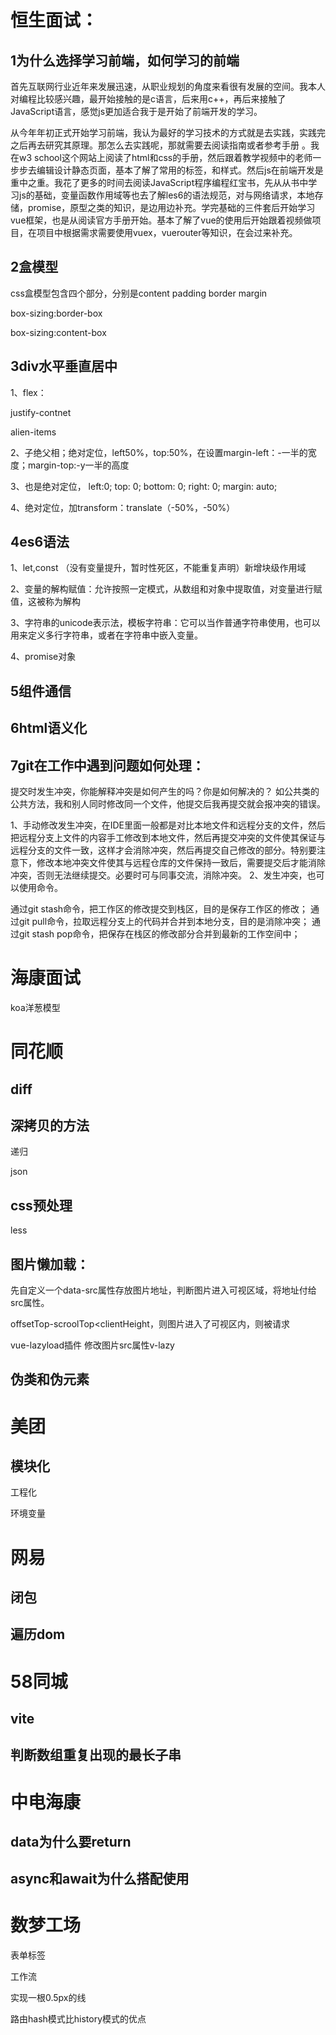 # 恒生面试：

## 1为什么选择学习前端，如何学习的前端

首先互联网行业近年来发展迅速，从职业规划的角度来看很有发展的空间。我本人对编程比较感兴趣，最开始接触的是c语言，后来用c++，再后来接触了JavaScript语言，感觉js更加适合我于是开始了前端开发的学习。

从今年年初正式开始学习前端，我认为最好的学习技术的方式就是去实践，实践完之后再去研究其原理。那怎么去实践呢，那就需要去阅读指南或者参考手册 。我在w3 school这个网站上阅读了html和css的手册，然后跟着教学视频中的老师一步步去编辑设计静态页面，基本了解了常用的标签，和样式。然后js在前端开发是重中之重。我花了更多的时间去阅读JavaScript程序编程红宝书，先从从书中学习js的基础，变量函数作用域等也去了解les6的语法规范，对与网络请求，本地存储，promise，原型之类的知识，是边用边补充。学完基础的三件套后开始学习vue框架，也是从阅读官方手册开始。基本了解了vue的使用后开始跟着视频做项目，在项目中根据需求需要使用vuex，vuerouter等知识，在会过来补充。

## 2盒模型

css盒模型包含四个部分，分别是content padding border margin

box-sizing:border-box

box-sizing:content-box

## 3div水平垂直居中

1、flex：

justify-contnet

alien-items

2、子绝父相；绝对定位，left50%，top:50%，在设置margin-left：-一半的宽度；margin-top:-y一半的高度

3、也是绝对定位， left:0;
            top: 0;
            bottom: 0;
            right: 0;
            margin: auto;

4、绝对定位，加transform：translate（-50%，-50%）

## 4es6语法

1、let,const （没有变量提升，暂时性死区，不能重复声明）新增块级作用域

2、变量的解构赋值：允许按照一定模式，从数组和对象中提取值，对变量进行赋值，这被称为解构

3、字符串的unicode表示法，模板字符串：它可以当作普通字符串使用，也可以用来定义多行字符串，或者在字符串中嵌入变量。

4、promise对象

## 5组件通信



## 6html语义化



## 7git在工作中遇到问题如何处理：

提交时发生冲突，你能解释冲突是如何产生的吗？你是如何解决的？
	如公共类的公共方法，我和别人同时修改同一个文件，他提交后我再提交就会报冲突的错误。

1、手动修改发生冲突，在IDE里面一般都是对比本地文件和远程分支的文件，然后把远程分支上文件的内容手工修改到本地文件，然后再提交冲突的文件使其保证与远程分支的文件一致，这样才会消除冲突，然后再提交自己修改的部分。特别要注意下，修改本地冲突文件使其与远程仓库的文件保持一致后，需要提交后才能消除冲突，否则无法继续提交。必要时可与同事交流，消除冲突。
2、发生冲突，也可以使用命令。

通过git stash命令，把工作区的修改提交到栈区，目的是保存工作区的修改；
通过git pull命令，拉取远程分支上的代码并合并到本地分支，目的是消除冲突；
通过git stash pop命令，把保存在栈区的修改部分合并到最新的工作空间中；

# 海康面试

koa洋葱模型



# 同花顺

## diff

## 深拷贝的方法

递归

json 

## css预处理

less 

## 图片懒加载：

先自定义一个data-src属性存放图片地址，判断图片进入可视区域，将地址付给src属性。

offsetTop-scroolTop<clientHeight，则图片进入了可视区内，则被请求

vue-lazyload插件 修改图片src属性v-lazy

## 伪类和伪元素



# 美团

## 模块化

工程化

环境变量

# 网易

## 闭包

## 遍历dom

# 58同城

## vite

## 判断数组重复出现的最长子串

# 中电海康

## data为什么要return

## async和await为什么搭配使用

# 数梦工场

表单标签

工作流

实现一根0.5px的线

路由hash模式比history模式的优点
